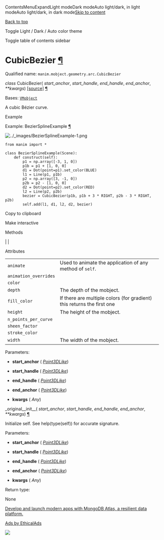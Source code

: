 ContentsMenuExpandLight modeDark modeAuto light/dark, in light modeAuto light/dark, in dark mode[Skip to content](https://docs.manim.community/en/stable/reference/manim.mobject.geometry.arc.CubicBezier.html#furo-main-content)

[Back to top](https://docs.manim.community/en/stable/reference/manim.mobject.geometry.arc.CubicBezier.html#)

Toggle Light / Dark / Auto color theme

Toggle table of contents sidebar

# CubicBezier [¶](https://docs.manim.community/en/stable/reference/manim.mobject.geometry.arc.CubicBezier.html\#cubicbezier "Link to this heading")

Qualified name: `manim.mobject.geometry.arc.CubicBezier`

_class_ CubicBezier( _start\_anchor_, _start\_handle_, _end\_handle_, _end\_anchor_, _\*\*kwargs_) [\[source\]](https://docs.manim.community/en/stable/_modules/manim/mobject/geometry/arc.html#CubicBezier) [¶](https://docs.manim.community/en/stable/reference/manim.mobject.geometry.arc.CubicBezier.html#manim.mobject.geometry.arc.CubicBezier "Link to this definition")

Bases: [`VMobject`](https://docs.manim.community/en/stable/reference/manim.mobject.types.vectorized_mobject.VMobject.html#manim.mobject.types.vectorized_mobject.VMobject "manim.mobject.types.vectorized_mobject.VMobject")

A cubic Bézier curve.

Example

Example: BezierSplineExample [¶](https://docs.manim.community/en/stable/reference/manim.mobject.geometry.arc.CubicBezier.html#beziersplineexample)

![../_images/BezierSplineExample-1.png](https://docs.manim.community/en/stable/_images/BezierSplineExample-1.png)

```
from manim import *

class BezierSplineExample(Scene):
    def construct(self):
        p1 = np.array([-3, 1, 0])
        p1b = p1 + [1, 0, 0]
        d1 = Dot(point=p1).set_color(BLUE)
        l1 = Line(p1, p1b)
        p2 = np.array([3, -1, 0])
        p2b = p2 - [1, 0, 0]
        d2 = Dot(point=p2).set_color(RED)
        l2 = Line(p2, p2b)
        bezier = CubicBezier(p1b, p1b + 3 * RIGHT, p2b - 3 * RIGHT, p2b)
        self.add(l1, d1, l2, d2, bezier)

```

Copy to clipboard

Make interactive

Methods

|
|

Attributes

|     |     |
| --- | --- |
| `animate` | Used to animate the application of any method of `self`. |
| `animation_overrides` |  |
| `color` |  |
| `depth` | The depth of the mobject. |
| `fill_color` | If there are multiple colors (for gradient) this returns the first one |
| `height` | The height of the mobject. |
| `n_points_per_curve` |  |
| `sheen_factor` |  |
| `stroke_color` |  |
| `width` | The width of the mobject. |

Parameters:

- **start\_anchor** ( [_Point3DLike_](https://docs.manim.community/en/stable/reference/manim.typing.html#manim.typing.Point3DLike "manim.typing.Point3DLike"))

- **start\_handle** ( [_Point3DLike_](https://docs.manim.community/en/stable/reference/manim.typing.html#manim.typing.Point3DLike "manim.typing.Point3DLike"))

- **end\_handle** ( [_Point3DLike_](https://docs.manim.community/en/stable/reference/manim.typing.html#manim.typing.Point3DLike "manim.typing.Point3DLike"))

- **end\_anchor** ( [_Point3DLike_](https://docs.manim.community/en/stable/reference/manim.typing.html#manim.typing.Point3DLike "manim.typing.Point3DLike"))

- **kwargs** ( _Any_)


\_original\_\_init\_\_( _start\_anchor_, _start\_handle_, _end\_handle_, _end\_anchor_, _\*\*kwargs_) [¶](https://docs.manim.community/en/stable/reference/manim.mobject.geometry.arc.CubicBezier.html#manim.mobject.geometry.arc.CubicBezier._original__init__ "Link to this definition")

Initialize self. See help(type(self)) for accurate signature.

Parameters:

- **start\_anchor** ( [_Point3DLike_](https://docs.manim.community/en/stable/reference/manim.typing.html#manim.typing.Point3DLike "manim.typing.Point3DLike"))

- **start\_handle** ( [_Point3DLike_](https://docs.manim.community/en/stable/reference/manim.typing.html#manim.typing.Point3DLike "manim.typing.Point3DLike"))

- **end\_handle** ( [_Point3DLike_](https://docs.manim.community/en/stable/reference/manim.typing.html#manim.typing.Point3DLike "manim.typing.Point3DLike"))

- **end\_anchor** ( [_Point3DLike_](https://docs.manim.community/en/stable/reference/manim.typing.html#manim.typing.Point3DLike "manim.typing.Point3DLike"))

- **kwargs** ( _Any_)


Return type:

None

[Develop and launch modern apps with MongoDB Atlas, a resilient data platform.](https://server.ethicalads.io/proxy/click/8269/019600ed-3c82-7053-b0f1-9fa09ad5f74c/)

[Ads by EthicalAds](https://www.ethicalads.io/advertisers/?ref=ea-text)

![](https://server.ethicalads.io/proxy/view/8269/019600ed-3c82-7053-b0f1-9fa09ad5f74c/)